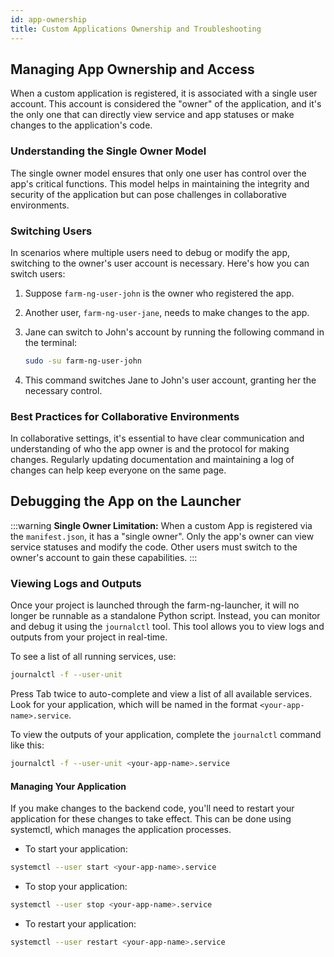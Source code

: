 ```yaml
---
id: app-ownership
title: Custom Applications Ownership and Troubleshooting
---
```


## Managing App Ownership and Access

When a custom application is registered, it is associated with a single user account.
This account is considered the "owner" of the application, and it's the only one that
can directly view service and app statuses or make changes to the application's code.

### Understanding the Single Owner Model

The single owner model ensures that only one user has control over the app's critical functions.
This model helps in maintaining the integrity and security of the application but can pose challenges
in collaborative environments.

### Switching Users

In scenarios where multiple users need to debug or modify the app, switching to the owner's user
account is necessary.
Here's how you can switch users:

1. Suppose `farm-ng-user-john` is the owner who registered the app.
2. Another user, `farm-ng-user-jane`, needs to make changes to the app.
3. Jane can switch to John's account by running the following command in the terminal:

    ```bash
    sudo -su farm-ng-user-john
    ```

4. This command switches Jane to John's user account, granting her the necessary control.

### Best Practices for Collaborative Environments

In collaborative settings, it's essential to have clear communication and understanding of who
the app owner is and the protocol for making changes.
Regularly updating documentation and maintaining a log of changes can help keep everyone on the same
page.

## Debugging the App on the Launcher

:::warning
**Single Owner Limitation:** When a custom App is registered via the `manifest.json`,
it has a "single owner".
Only the app's owner can view service statuses and modify the code.
Other users must switch to the owner's account to gain these capabilities.
:::

### Viewing Logs and Outputs

Once your project is launched through the farm-ng-launcher, it will no longer be runnable as a
standalone Python script.
Instead, you can monitor and debug it using the `journalctl` tool.
This tool allows you to view logs and outputs from your project in real-time.

To see a list of all running services, use:

```bash
journalctl -f --user-unit
```

Press Tab twice to auto-complete and view a list of all available services.
Look for your application, which will be named in the format `<your-app-name>.service`.

To view the outputs of your application, complete the `journalctl` command like this:

```bash
journalctl -f --user-unit <your-app-name>.service
```

#### Managing Your Application

If you make changes to the backend code, you'll need to restart your application for these changes
to take effect.
This can be done using systemctl, which manages the application processes.

- To start your application:

```bash
systemctl --user start <your-app-name>.service
```

- To stop your application:

```bash
systemctl --user stop <your-app-name>.service
```

- To restart your application:

```bash
systemctl --user restart <your-app-name>.service
```
